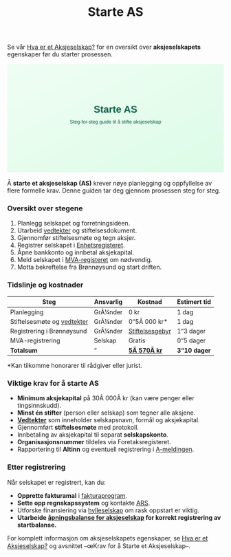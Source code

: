 ﻿---
title: "Starte AS"
seoTitle: "Starte AS"
meta_description: 'Se vår [Hva er et Aksjeselskap?](/blogs/regnskap/hva-er-et-aksjeselskap "Hva er et Aksjeselskap? Komplett Guide til Selskapsformen") for en oversikt over **aks...'
slug: starte-as
type: blog
layout: pages/single
---

Se vår [Hva er et Aksjeselskap?](/blogs/regnskap/hva-er-et-aksjeselskap "Hva er et Aksjeselskap? Komplett Guide til Selskapsformen") for en oversikt over **aksjeselskapets** egenskaper før du starter prosessen.

![Starte AS](starte-as-image.svg)

Å **starte et aksjeselskap (AS)** krever nøye planlegging og oppfyllelse av flere formelle krav. Denne guiden tar deg gjennom prosessen steg for steg.

### Oversikt over stegene

1. Planlegg selskapet og forretningsidéen.
2. Utarbeid [vedtekter](/blogs/regnskap/vedtekter "Vedtekter: Definisjon, Krav og Betydning i Norsk Regnskap") og stiftelsesdokument.
3. Gjennomfør stiftelsesmøte og tegn aksjer.
4. Registrer selskapet i [Enhetsregisteret](/blogs/regnskap/hva-er-foretaksregisteret "Hva er Foretaksregisteret? Enhetsregister, Org.nr og Selskapsregister").
5. Åpne bankkonto og innbetal aksjekapital.
6. Meld selskapet i [MVA-registeret](/blogs/regnskap/mva-plikt "MVA-plikt: Komplett Guide til Merverdiavgiftsplikt i Norge") om nødvendig.
7. Motta bekreftelse fra Brønnøysund og start driften.

### Tidslinje og kostnader

| Steg                                | Ansvarlig    | Kostnad     | Estimert tid  |
|-------------------------------------|--------------|-------------|--------------|
| Planlegging                         | GrÃ¼nder      | 0 kr        | 1 dag        |
| Stiftelsesmøte og [vedtekter](/blogs/regnskap/vedtekter "Vedtekter: Definisjon, Krav og Betydning i Norsk Regnskap") | GrÃ¼nder      | 0“5Â 000 kr* | 1 dag        |
| Registrering i Brønnøysund          | GrÃ¼nder      | [Stiftelsesgebyr](/blogs/regnskap/stiftelsesgebyr "Stiftelsesgebyr ved registrering av AS") | 1“3 dager    |
| MVA-registrering                    | Selskap      | Gratis      | 0“5 dager    |
| **Totalsum**                        | “            | **[5Â 570Â kr](/blogs/regnskap/stiftelsesgebyr "Stiftelsesgebyr ved registrering av AS")** | **3“10 dager**|

*Kan tilkomme honorarer til rådgiver eller jurist.

### Viktige krav for å starte AS

- **Minimum aksjekapital** på 30Â 000Â kr (kan være penger eller tingsinnskudd).
- **Minst én stifter** (person eller selskap) som tegner alle aksjene.
- **[Vedtekter](/blogs/regnskap/vedtekter "Vedtekter: Definisjon, Krav og Betydning i Norsk Regnskap")** som inneholder selskapsnavn, formål og aksjekapital.
- Gjennomført **stiftelsesmøte** med protokoll.
- Innbetaling av aksjekapital til separat **selskapskonto**.
- **Organisasjonsnummer** tildeles via Foretaksregisteret.
- Rapportering til **Altinn** og eventuell registrering i [A-meldingen](/blogs/regnskap/hva-er-a-melding "Hva er A-melding? Rapporteringsplikt for arbeidsgiver").

### Etter registrering

Når selskapet er registrert, kan du:

- **Opprette fakturamal** i [fakturaprogram](/blogs/regnskap/fakturaprogram "Hva er Fakturaprogram? En Komplett Guide til Fakturaverktøy").
- **Sette opp regnskapssystem** og kontakte [ARS](/blogs/regnskap/hva-er-ars "Hva er ARS? Autorisert Regnskapsførerselskap - Krav, Fordeler og Prosess").
- Utforske finansiering via [hylleselskap](/blogs/regnskap/hylleselskap "Hva er et Hylleselskap? Guide til Ferdigregistrerte Selskaper i Norge") om rask oppstart er viktig.
- **Utarbeide [åpningsbalanse for aksjeselskap](/blogs/regnskap/apningsbalanse-for-aksjeselskap "Åpningsbalanse for aksjeselskap") for korrekt registrering av startbalanse.**

For komplett informasjon om aksjeselskapets egenskaper, se [Hva er et Aksjeselskap?](/blogs/regnskap/hva-er-et-aksjeselskap "Hva er et Aksjeselskap? Komplett Guide til Selskapsformen") og avsnittet –œKrav for å Starte et Aksjeselskap–.









